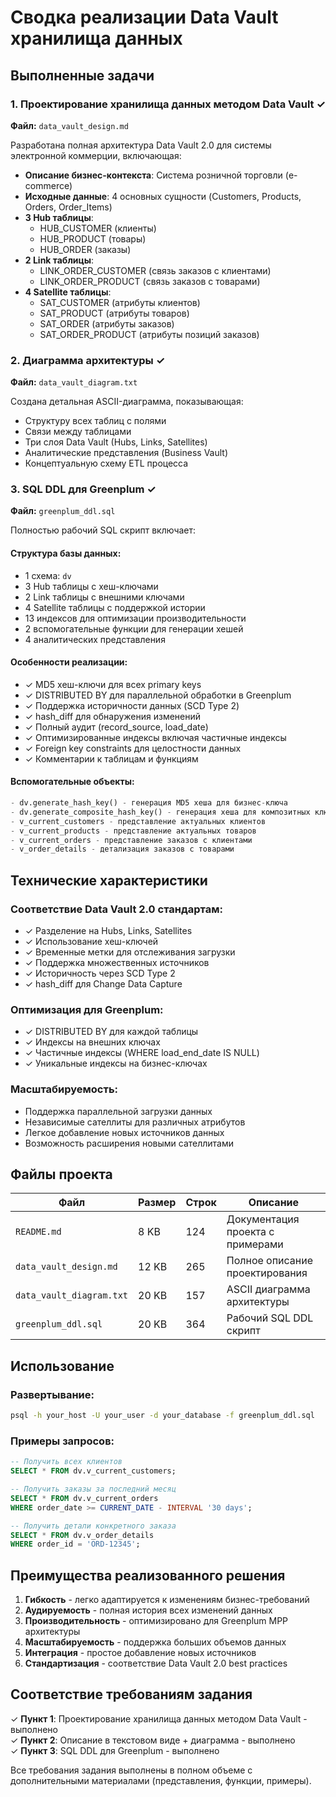 # Сводка реализации Data Vault хранилища данных

## Выполненные задачи

### 1. Проектирование хранилища данных методом Data Vault ✓

**Файл:** `data_vault_design.md`

Разработана полная архитектура Data Vault 2.0 для системы электронной коммерции, включающая:

- **Описание бизнес-контекста**: Система розничной торговли (e-commerce)
- **Исходные данные**: 4 основных сущности (Customers, Products, Orders, Order_Items)
- **3 Hub таблицы**: 
  - HUB_CUSTOMER (клиенты)
  - HUB_PRODUCT (товары)
  - HUB_ORDER (заказы)
- **2 Link таблицы**:
  - LINK_ORDER_CUSTOMER (связь заказов с клиентами)
  - LINK_ORDER_PRODUCT (связь заказов с товарами)
- **4 Satellite таблицы**:
  - SAT_CUSTOMER (атрибуты клиентов)
  - SAT_PRODUCT (атрибуты товаров)
  - SAT_ORDER (атрибуты заказов)
  - SAT_ORDER_PRODUCT (атрибуты позиций заказов)

### 2. Диаграмма архитектуры ✓

**Файл:** `data_vault_diagram.txt`

Создана детальная ASCII-диаграмма, показывающая:
- Структуру всех таблиц с полями
- Связи между таблицами
- Три слоя Data Vault (Hubs, Links, Satellites)
- Аналитические представления (Business Vault)
- Концептуальную схему ETL процесса

### 3. SQL DDL для Greenplum ✓

**Файл:** `greenplum_ddl.sql`

Полностью рабочий SQL скрипт включает:

#### Структура базы данных:
- 1 схема: `dv`
- 3 Hub таблицы с хеш-ключами
- 2 Link таблицы с внешними ключами
- 4 Satellite таблицы с поддержкой истории
- 13 индексов для оптимизации производительности
- 2 вспомогательные функции для генерации хешей
- 4 аналитических представления

#### Особенности реализации:
- ✓ MD5 хеш-ключи для всех primary keys
- ✓ DISTRIBUTED BY для параллельной обработки в Greenplum
- ✓ Поддержка историчности данных (SCD Type 2)
- ✓ hash_diff для обнаружения изменений
- ✓ Полный аудит (record_source, load_date)
- ✓ Оптимизированные индексы включая частичные индексы
- ✓ Foreign key constraints для целостности данных
- ✓ Комментарии к таблицам и функциям

#### Вспомогательные объекты:
```sql
- dv.generate_hash_key() - генерация MD5 хеша для бизнес-ключа
- dv.generate_composite_hash_key() - генерация хеша для композитных ключей
- v_current_customers - представление актуальных клиентов
- v_current_products - представление актуальных товаров
- v_current_orders - представление заказов с клиентами
- v_order_details - детализация заказов с товарами
```

## Технические характеристики

### Соответствие Data Vault 2.0 стандартам:
- ✓ Разделение на Hubs, Links, Satellites
- ✓ Использование хеш-ключей
- ✓ Временные метки для отслеживания загрузки
- ✓ Поддержка множественных источников
- ✓ Историчность через SCD Type 2
- ✓ hash_diff для Change Data Capture

### Оптимизация для Greenplum:
- ✓ DISTRIBUTED BY для каждой таблицы
- ✓ Индексы на внешних ключах
- ✓ Частичные индексы (WHERE load_end_date IS NULL)
- ✓ Уникальные индексы на бизнес-ключах

### Масштабируемость:
- Поддержка параллельной загрузки данных
- Независимые сателлиты для различных атрибутов
- Легкое добавление новых источников данных
- Возможность расширения новыми сателлитами

## Файлы проекта

| Файл | Размер | Строк | Описание |
|------|--------|-------|----------|
| `README.md` | 8 KB | 124 | Документация проекта с примерами |
| `data_vault_design.md` | 12 KB | 265 | Полное описание проектирования |
| `data_vault_diagram.txt` | 20 KB | 157 | ASCII диаграмма архитектуры |
| `greenplum_ddl.sql` | 20 KB | 364 | Рабочий SQL DDL скрипт |

## Использование

### Развертывание:
```bash
psql -h your_host -U your_user -d your_database -f greenplum_ddl.sql
```

### Примеры запросов:
```sql
-- Получить всех клиентов
SELECT * FROM dv.v_current_customers;

-- Получить заказы за последний месяц
SELECT * FROM dv.v_current_orders 
WHERE order_date >= CURRENT_DATE - INTERVAL '30 days';

-- Получить детали конкретного заказа
SELECT * FROM dv.v_order_details 
WHERE order_id = 'ORD-12345';
```

## Преимущества реализованного решения

1. **Гибкость** - легко адаптируется к изменениям бизнес-требований
2. **Аудируемость** - полная история всех изменений данных
3. **Производительность** - оптимизировано для Greenplum MPP архитектуры
4. **Масштабируемость** - поддержка больших объемов данных
5. **Интеграция** - простое добавление новых источников
6. **Стандартизация** - соответствие Data Vault 2.0 best practices

## Соответствие требованиям задания

✓ **Пункт 1**: Проектирование хранилища данных методом Data Vault - выполнено  
✓ **Пункт 2**: Описание в текстовом виде + диаграмма - выполнено  
✓ **Пункт 3**: SQL DDL для Greenplum - выполнено  

Все требования задания выполнены в полном объеме с дополнительными материалами (представления, функции, примеры).
